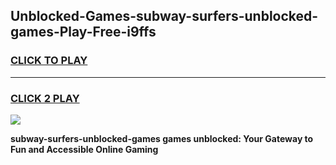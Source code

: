 
## Unblocked-Games-subway-surfers-unblocked-games-Play-Free-i9ffs
<h3>
<a href="https://premium76.site?title=subway-surfers-unblocked-games&ref=18A1">CLICK TO PLAY</a></h3>
<hr>

<h3>
<a href="https://premium76.site?title=subway-surfers-unblocked-games&ref=18A1">CLICK 2 PLAY</a>
  
</h3>

<a href="https://premium76.site?title=subway-surfers-unblocked-games&ref=18A1"><img src="https://clearcache.store/games.png"></a>


**subway-surfers-unblocked-games games unblocked: Your Gateway to Fun and Accessible Online Gaming**
